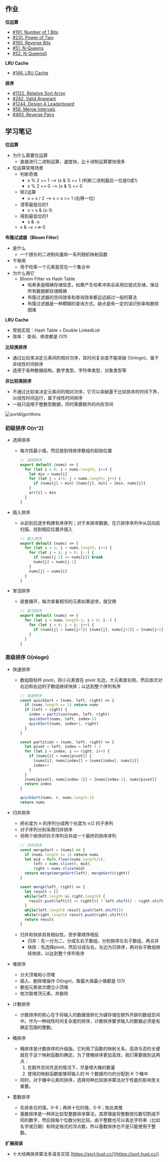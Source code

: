 ## 作业
**位运算**
- [#191. Number of 1 Bits](./Leetcode-191-380.js)
- [#231. Power of Two](./Leetcode-231-380.js)
- [#190. Reverse Bits](./Leetcode-190-380.js)
- [#51. N-Queens](./Leetcode-51-380.js)
- [#52. N-QueensII](./Leetcode-52-380.js)

**LRU Cache**
- [#146. LRU Cache](./Leetcode-146-380.js)

**排序**
- [#1122. Relative Sort Array](./Leetcode-1122-380.js)
- [#242. Valid Anagram](./Leetcode-242-380.js)
- [#1244. Design A Leaderboard](./Leetcode-1244-380.js)
- [#56. Merge Intervals](./Leetcode-56-380.js)
- [#493. Reverse Pairs](./Leetcode-493-380.js)

## 学习笔记

**位运算**
- 为什么需要位运算
  - 直接进行二进制运算，速度快，比十进制运算要快很多
- 位运算常用场景
  - 判断奇偶
      - x % 2 == 1  ——>  (x & 1) == 1  (判断二进制最后一位是0或1)
      - x % 2 == 0 ——>  (x & 1) == 0
  - 除2运算
      - x = x / 2 ——>  x = x >> 1 (右移一位)
  - 清零最低位的1
      - x = x & (x-1)
  - 得到最低位的1
      - x & -x
  - x & ~x =⇒ 0

**布隆过滤器（Bloom Filter）**
- 是什么
    - 一个很长的二进制向量和一系列随机映射函数
- 干嘛用
    - 用于检索一个元素是否在一个集合中
- 为什么用它
    - Bloom Filter vs Hash Table
        - 哈希表是精确存储信息，如果产生哈希冲突会采用拉链式存储，保证所有数据都存储精确
        - 布隆过滤器的空间效率和查询效率都远远超过一般的算法
        - 布隆过滤器是一种模糊的查询方式，缺点是有一定的误识别率和删除困难

**LRU Cache**
- 常规实现：Hash Table + Double LinkedList
- 效率： 查询、修改都是 O(1)

**比较类排序**
- 通过比较来决定元素间的相对次序，其时间复杂度不能突破 O(nlogn)，属于非线性时间排序
- 适用于各种数据结构，数字类型，字符串类型，对象类型等

**非比较类排序**
- 不通过比较来决定元素间的相对次序，它可以突破基于比较排序的时间下界，以线性时间运行，属于线性时间排序
- 一般只适用于整数型数据，同时需要额外的内存空间

![sortAlgorithms](sortAlgorithms.png)

### 初级排序 O(n^2)

- 选择排序
    - 每次找最小值，然后放到待排序数组的起始位置
      ```javascript
      // 选择排序
      export default (nums) => {
        for (let i = 0; i < nums.length; i++) {
          let min = nums[i]
          for (let j = i+1; j < nums.length; j++) {
            if (nums[j] < min) [nums[j], min] = [min, nums[j]]
          }	
          arr[i] = min
        }
      }
      ````

- 插入排序
    - 从前到后逐步构建有序序列；对于未排序数据，在已排序序列中从后向前扫描，找到相应位置并插入
      ```javascript
      // 插入排序
      export default (nums) => {
        for (let i = 1; i < nums.length; i++) {
          for (let j = i; j > 0; j--) {
            if (nums[j-1] <= nums[i]) break
            nums[j] = nums[j-1]
          }
          nums[j] = nums[i]
        }
      }
      ```

- 冒泡排序
    - 嵌套循环，每次查看相邻的元素如果逆序，就交换
      ```javascript
      // 冒泡排序
      export default (nums) => {
        for (let i = nums.length-1; i > 0; i--) {
          for (let j = 0; j < i; j++) {
            if (nums[j] > nums[j+1]) [nums[j], nums[j+1]] = [nums[j+1], nums[j]]
          }		
        }
      }
      ```

### 高级排序 O(nlogn)

- 快速排序
    - 数组取标杆 pivot，将小元素放在 pivot 左边，大元素放右侧，然后依次对右边和右边的子数组继续快排；以达到整个序列有序
      ```javascript
      // 快速排序
      const quickSort = (nums, left, right) => {
        if (nums.length <= 1) return nums
        if (left < right) {
          index = partition(nums, left, right)
          quickSort(nums, left, index-1)
          quickSort(nums, index+1, right)
        }
      }
      
      const partition = (nums, left, right) => {
        let pivot = left, index = left + 1
        for (let i = index; i <= right; i++) {
          if (nums[i] < nums[pivot]) {
            [nums[i], nums[index]] = [nums[index], nums[i]]
            index++
          }
        }
        [nums[pivot], nums[index-1]] = [nums[index-1], nums[pivot]]
        return index
      }
      
      quickSort(nums, 0, nums.length-1)
      return nums
      ```
        

- 归并排序
    - 把长度为 n 的序列分成两个长度为 n/2 的子序列
    - 对子序列分别采用归并排序
    - 将两个排序好的子序列合并成一个最终的排序序列
      ```javascript
      // 归并排序
      const mergeSort = (nums) => {
        if (nums.length <= 1) return nums
        let mid = Math.floor(nums.length/2), 
            left = nums.slice(0, mid), 
            right = nums.slice(mid)
        return merge(mergeSort(left), mergeSort(right))
      }
      
      const merge(left, right) => {
        let result = []
        while(left.length && right.length) {
          result.push(left[0] <= right[0] ? left.shift() : right.shift()
        }
        while(left.length) result.push(left.shift())
        while(right.length) result.push(right.shift())
        return result
      }
      ```
    - 归并和快排具有相似性，但步骤顺序相反
        - 归并：先一分为二，分成左右子数组，分别排序左右子数组，再合并
        - 快排：先选择pivot，然后分成左右，左边为已排序，再对右子数组继续快排，以达到整个序列有序

- 堆排序
    - 分大顶堆和小顶堆
    - 插入、删除堆操作 O(logn)，取最大值最小值都是 O(1)
    - 数组元素依次建立小顶堆
    - 依次取堆顶元素，并删除
- 计数排序
    - 计数排序的核心在于将输入的数据值转化为键存储在额外开辟的数组空间中。作为一种线性时间复杂度的排序，计数排序要求输入的数据必须是有确定范围的整数。
- 桶排序
    - 桶排序是计数排序的升级版。它利用了函数的映射关系，高效与否的关键就在于这个映射函数的确定。为了使桶排序更加高效，我们需要做到这两点：
        1. 在额外空间充足的情况下，尽量增大桶的数量
        2. 使用的映射函数能够将输入的 N 个数据均匀的分配到 K 个桶中
    - 同时，对于桶中元素的排序，选择何种比较排序算法对于性能的影响至关重要。
- 基数排序
    - 先排各位的值，0-9；再排十位的值，0-9；依此类推
    - 基数排序是一种非比较型整数排序算法，其原理是将整数按位数切割成不同的数字，然后按每个位数分别比较。由于整数也可以表达字符串（比如名字或日期）和特定格式的浮点数，所以基数排序也不是只能使用于整数。

**扩展阅读**

- 十大经典排序算法多语言实现  [https://sort.hust.cc/](https://sort.hust.cc/)